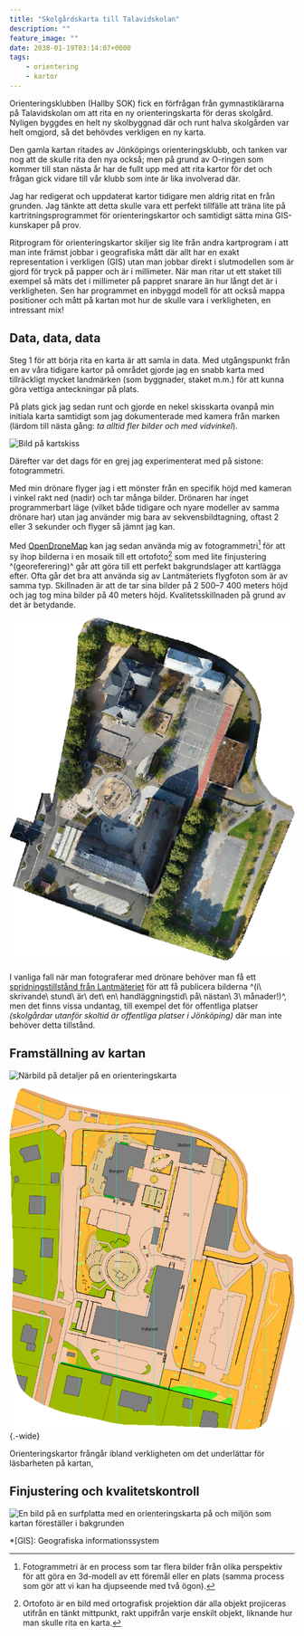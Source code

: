 ```yaml
---
title: "Skolgårdskarta till Talavidskolan"
description: ""
feature_image: ""
date: 2038-01-19T03:14:07+0000
tags:
    - orientering
    - kartor
---
```


Orienteringsklubben (Hallby SOK) fick en förfrågan från gymnastiklärarna på Talavidskolan om att rita en ny orienteringskarta för deras skolgård. Nyligen byggdes en helt ny skolbyggnad där och runt halva skolgården var helt omgjord, så det behövdes verkligen en ny karta.

Den gamla kartan ritades av Jönköpings orienteringsklubb, och tanken var nog att de skulle rita den nya också; men på grund av O-ringen som kommer till stan nästa år har de fullt upp med att rita kartor för det och frågan gick vidare till vår klubb som inte är lika involverad där.

Jag har redigerat och uppdaterat kartor tidigare men aldrig ritat en från grunden. Jag tänkte att detta skulle vara ett perfekt tillfälle att träna lite på kartritningsprogrammet för orienteringskartor och samtidigt sätta mina GIS-kunskaper på prov.

Ritprogram för orienteringskartor skiljer sig lite från andra kartprogram i att man inte främst jobbar i geografiska mått där allt har en exakt representation i verkligen (GIS) utan man jobbar direkt i slutmodellen som är gjord för tryck på papper och är i millimeter. När man ritar ut ett staket till exempel så mäts det i millimeter på pappret snarare än hur långt det är i verkligheten. Sen har programmet en inbyggd modell för att också mappa positioner och mått på kartan mot hur de skulle vara i verkligheten, en intressant mix!

## Data, data, data

Steg 1 för att börja rita en karta är att samla in data. Med utgångspunkt från en av våra tidigare kartor på området gjorde jag en snabb karta med tillräckligt mycket landmärken (som byggnader, staket m.m.) för att kunna göra vettiga anteckningar på plats.

På plats gick jag sedan runt och gjorde en nekel skisskarta ovanpå min initiala karta samtidigt som jag dokumenterade med kamera från marken (lärdom till nästa gång: _ta alltid fler bilder och med vidvinkel_).

![Bild på kartskiss]()

Därefter var det dags för en grej jag experimenterat med på sistone: fotogrammetri.

Med min drönare flyger jag i ett mönster från en specifik höjd med kameran i vinkel rakt ned (nadir) och tar många bilder. Drönaren har inget programmerbart läge (vilket både tidigare och nyare modeller av samma drönare har) utan jag använder mig bara av sekvensbildtagning, oftast 2 eller 3 sekunder och flyger så jämnt jag kan.

Med [OpenDroneMap] kan jag sedan använda mig av fotogrammetri[^1] för att sy ihop bilderna i en mosaik till ett ortofoto[^2] som med lite finjustering ^(georeferering)^ går att göra till ett perfekt bakgrundslager att kartlägga efter. Ofta går det bra att använda sig av Lantmäteriets flygfoton som är av samma typ. Skillnaden är att de tar sina bilder på 2 500–7 400 meters höjd och jag tog mina bilder på 40 meters höjd. Kvalitetsskillnaden på grund av det är betydande.

![Ortofoto över Talavidskolan](2024-09-08_ortofoto_talavidskolan.png "Ortofotot finns publicerad i den öppna datamängden [OpenAerialMap](https://map.openaerialmap.org/#/14.15227621793747,57.78577506174773,18/square/12003212022102000121/66dec62ccd0baa0001b61ffb)")

I vanliga fall när man fotograferar med drönare behöver man få ett [spridningstillstånd från Lantmäteriet] för att få publicera bilderna ^(i\ skrivande\ stund\ är\ det\ en\ handläggningstid\ på\ nästan\ 3\ månader!)^, men det finns vissa undantag, till exempel det för offentliga platser _(skolgårdar utanför skoltid är offentliga platser i Jönköping)_ där man inte behöver detta tillstånd.

## Framställning av kartan

![Närbild på detaljer på en orienteringskarta]()

![Hela den färdiga orienteringskartan](karta.png){.-wide}

Orienteringskartor frångår ibland verkligheten om det underlättar för läsbarheten på kartan,

## Finjustering och kvalitetskontroll

![En bild på en surfplatta med en orienteringskarta på och miljön som kartan föreställer i bakgrunden]()

\*[GIS]: Geografiska informationssystem

[^1]: Fotogrammetri är en process som tar flera bilder från olika perspektiv för att göra en 3d-modell av ett föremål eller en plats (samma process som gör att vi kan ha djupseende med två ögon).

[^2]: Ortofoto är en bild med ortografisk projektion där alla objekt projiceras utifrån en tänkt mittpunkt, rakt uppifrån varje enskilt objekt, liknande hur man skulle rita en karta.

[OpenDroneMap]: https://www.opendronemap.org/
[spridningstillstånd från Lantmäteriet]: https://www.lantmateriet.se/sv/spridningstillstand/
